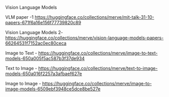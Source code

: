 Vision Language Models


VLM paper -1
https://huggingface.co/collections/merve/mit-talk-31-10-papers-671f6a16e156f77739820c89

Vision Language Models 2- 
https://huggingface.co/collections/merve/vision-language-models-papers-66264531f7152ac0ec80ceca

Image to Text - https://huggingface.co/collections/merve/image-to-text-models-650a005f5ac587b3f37de934

Text to Image - https://huggingface.co/collections/merve/text-to-image-models-650a016f2257a3afbaef627e

Image to Image - https://huggingface.co/collections/merve/image-to-image-models-6509ebf3948ce5dce8be527e